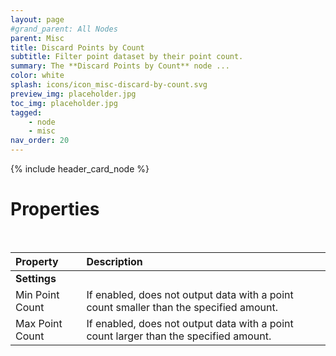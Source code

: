 ```yaml
---
layout: page
#grand_parent: All Nodes
parent: Misc
title: Discard Points by Count
subtitle: Filter point dataset by their point count.
summary: The **Discard Points by Count** node ...
color: white
splash: icons/icon_misc-discard-by-count.svg
preview_img: placeholder.jpg
toc_img: placeholder.jpg
tagged: 
    - node
    - misc
nav_order: 20
---
```


{% include header_card_node %}

# Properties
<br>

| Property       | Description          |
|:-------------|:------------------|
|**Settings**||
| Min Point Count      | If enabled, does not output data with a point count smaller than the specified amount.  |
| Max Point Count      | If enabled, does not output data with a point count larger than the specified amount. |
